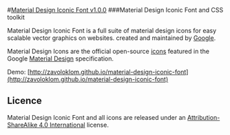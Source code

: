 #[Material Design Iconic Font v1.0.0](http://zavoloklom.github.io/material-design-iconic-font)
###Material Design Iconic Font and CSS toolkit

Material Design Iconic Font is a full suite of material design icons for easy scalable vector graphics on websites.
created and maintained by [Google](https://github.com/google/material-design-icons).

Material Design Icons are the official open-source [icons](http://www.google.com/design/spec/resources/sticker-sheets.html#sticker-sheets-components) featured in the Google [Material Design](http://www.google.com/design/spec) specification.

Demo: [http://zavoloklom.github.io/material-design-iconic-font](http://zavoloklom.github.io/material-design-iconic-font)

## Licence

Material Design Iconic Font and all icons are released under an [Attribution-ShareAlike 4.0 International](http://creativecommons.org/licenses/by-sa/4.0/) license.
